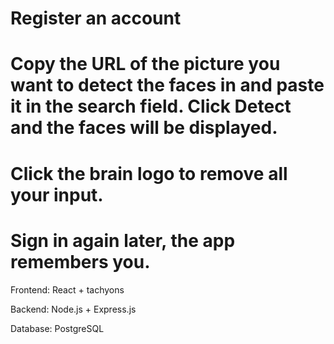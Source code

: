 # Register an account

# Copy the URL of the picture you want to detect the faces in and paste it in the search field. Click Detect and the faces will be displayed.

# Click the brain logo to remove all your input.

# Sign in again later, the app remembers you. 

Frontend: React + tachyons

Backend: Node.js + Express.js

Database: PostgreSQL


